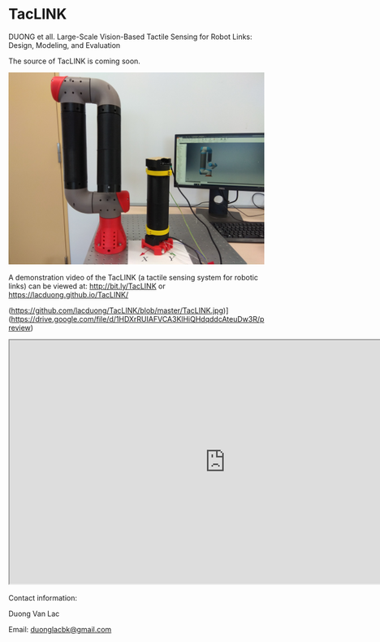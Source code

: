 # TacLINK
DUONG et all. Large-Scale Vision-Based Tactile Sensing for Robot Links: Design, Modeling, and Evaluation

The source of TacLINK is coming soon.

<img src="https://github.com/lacduong/TacLINK/blob/master/TacLINK.jpg" width="1200"> 

A demonstration video of the TacLINK (a tactile sensing system for robotic links) can be viewed at:
http://bit.ly/TacLINK
or
https://lacduong.github.io/TacLINK/

(https://github.com/lacduong/TacLINK/blob/master/TacLINK.jpg)](https://drive.google.com/file/d/1HDXrRUIAFVCA3KlHiQHdqddcAteuDw3R/preview)


<iframe src="https://drive.google.com/file/d/1HDXrRUIAFVCA3KlHiQHdqddcAteuDw3R/preview" width="850" height="480"></iframe>

Contact information:

Duong Van Lac

Email: duonglacbk@gmail.com
